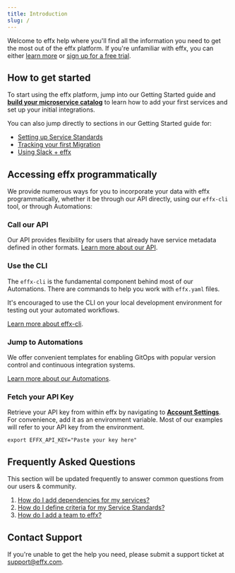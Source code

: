 ```yaml
---
title: Introduction
slug: /
---
```


Welcome to effx help where you'll find all the information you need to get the most out of the effx platform.  If you're unfamiliar with effx, you can either [learn more](https://effx.com) or [sign up for a free trial](https://app.effx.com/sign_up).

## How to get started

To start using the effx platform, jump into our Getting Started guide and [**build your microservice catalog**](/docs/first-service.md) to learn how to add your first services and set up your initial integrations.

You can also jump directly to sections in our Getting Started guide for:
- [Setting up Service Standards](/docs/first-standard.mdx)
- [Tracking your first Migration](/docs/first-migration.mdx)
- [Using Slack + effx](/docs/integrations.md#slack)

## Accessing effx programmatically

We provide numerous ways for you to incorporate your data with effx programmatically, whether it be through our API directly, using our `effx-cli` tool, or through Automations:

### Call our API

Our API provides flexibility for users that already have service metadata defined in other formats.  [Learn more about our API](api-overview.mdx).

### Use the CLI

The `effx-cli` is the fundamental component behind most of our Automations. There are commands to help you work with `effx.yaml` files.

It's encouraged to use the CLI on your local development environment for testing out your automated workflows.

[Learn more about effx-cli](/docs/cli-overview.md).

### Jump to Automations

We offer convenient templates for enabling GitOps with popular version control and continuous integration systems.

[Learn more about our Automations](/docs/automations-overview.mdx).

### Fetch your API Key

Retrieve your API key from within effx by navigating to [**Account Settings**](https://app.effx.com/account_settings). For convenience, add it as an environment variable.
Most of our examples will refer to your API key from the environment.

```shell
export EFFX_API_KEY="Paste your key here"
```


## Frequently Asked Questions

This section will be updated frequently to answer common questions from our users & community.

1. [How do I add dependencies for my services?](/docs/first-service.md#defining-service-dependencies)
2. [How do I define criteria for my Service Standards?](/docs/first-standard.mdx#service-standard-criteria)
3. [How do I add a team to effx?](/docs/first-team.mdx)


## Contact Support

If you're unable to get the help you need, please submit a support ticket at [support@effx.com](mailto:support@effx.com).
